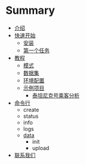 # Summary

* [介绍](README.md)
* [快速开始](chapter1/an-zhuang.md)
  * [安装](chapter1/an-zhuang.md)
  * [第一个任务](chapter1/di-yi-ge-ren-wu.md)
* [教程](jiao-cheng/mo-shi-jie-shao.md)
  * [模式](jiao-cheng/mo-shi-jie-shao.md)
  * [数据集](jiao-cheng/shu-ju-ji.md)
  * [环境配置](jiao-cheng/huan-jing-pei-zhi.md)
  * [示例项目](jiao-cheng/shi-li-xiang-mu/tai-tan-ni-ke-hao-cheng-ke-fen-xi.md)
    * [泰坦尼克号乘客分析](jiao-cheng/shi-li-xiang-mu/tai-tan-ni-ke-hao-cheng-ke-fen-xi.md)
* [命令行](ming-ling-xing.md)
  * create
  * status
  * info
  * logs
  * [data](ming-ling-xing/data.md)
    * init
    * upload
* [联系我们](lian-xi-wo-men.md)

